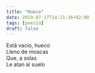 ```yaml
---
title: "Hueco"
date: 2019-07-17T14:11:36+02:00
tags: [poesía]
draft: false
---
```


Está vacío, hueco <br>
Lleno de moscas <br>
Que, a solas <br>
Le atan al suelo
